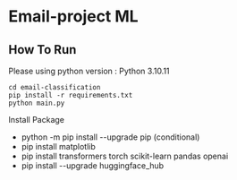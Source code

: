 # Email-project ML

## How To Run

Please using python version : Python 3.10.11

```
cd email-classification
pip install -r requirements.txt
python main.py
```

Install Package 
- python -m pip install --upgrade pip (conditional)
- pip install matplotlib
- pip install transformers torch scikit-learn pandas openai
- pip install --upgrade huggingface_hub
